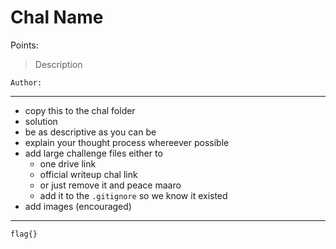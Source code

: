 # Chal Name

Points: 

> Description

`Author: `

---

- copy this to the chal folder
- solution
- be as descriptive as you can be
- explain your thought process whereever possible
- add large challenge files either to
  - one drive link
  - official writeup chal link
  - or just remove it and peace maaro
  - add it to the `.gitignore` so we know it existed
- add images (encouraged)

---

```sh
flag{}
```
